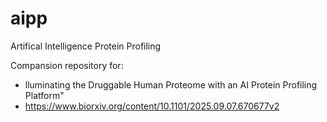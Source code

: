 # aipp
Artifical Intelligence Protein Profiling

Compansion repository for:
-  lluminating the Druggable Human Proteome with an AI Protein Profiling Platform"
-  https://www.biorxiv.org/content/10.1101/2025.09.07.670677v2

